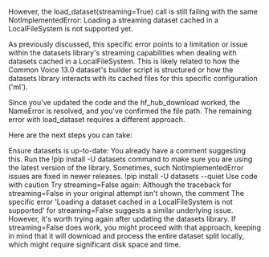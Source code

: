 However, the load_dataset(streaming=True) call is still failing with the same NotImplementedError: Loading a streaming dataset cached in a LocalFileSystem is not supported yet.

As previously discussed, this specific error points to a limitation or issue within the datasets library's streaming capabilities when dealing with datasets cached in a LocalFileSystem. This is likely related to how the Common Voice 13.0 dataset's builder script is structured or how the datasets library interacts with its cached files for this specific configuration ('ml').

Since you've updated the code and the hf_hub_download worked, the NameError is resolved, and you've confirmed the file path. The remaining error with load_dataset requires a different approach.

Here are the next steps you can take:

Ensure datasets is up-to-date: You already have a comment suggesting this. Run the !pip install -U datasets command to make sure you are using the latest version of the library. Sometimes, such NotImplementedError issues are fixed in newer releases.
!pip install -U datasets --quiet
Use code with caution
Try streaming=False again: Although the traceback for streaming=False in your original attempt isn't shown, the comment The specific error 'Loading a dataset cached in a LocalFileSystem is not supported' for streaming=False suggests a similar underlying issue. However, it's worth trying again after updating the datasets library. If streaming=False does work, you might proceed with that approach, keeping in mind that it will download and process the entire dataset split locally, which might require significant disk space and time.